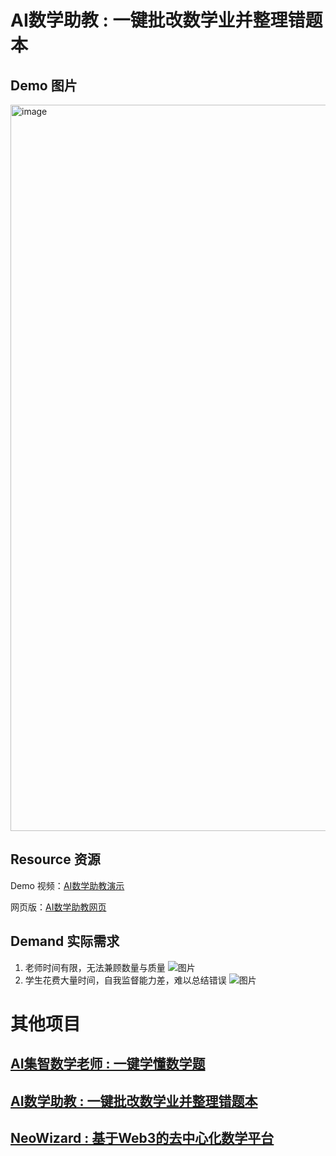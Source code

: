 # AI数学助教 : 一键批改数学业并整理错题本

## Demo 图片
<img width="1162" alt="image" src="https://github.com/hongshen-zhang/SolveGPT/assets/51727955/8ee6e1cf-4f43-4bae-9685-b8259cfa79cc">

## Resource 资源

Demo 视频：[AI数学助教演示](https://www.bilibili.com/video/BV1YP411a7PT/?share_source=copy_web&vd_source=2402ea50d5e761d0c54f9f9cb8f35a85)

网页版：[AI数学助教网页](https://www.solvegpt.cn)

## Demand 实际需求
1. 老师时间有限，无法兼顾数量与质量
![图片](https://github.com/hongshen-zhang/SolveGPT/assets/51727955/b45e8be1-3a4a-49b9-a195-7fe3fc85c70a)
2. 学生花费大量时间，自我监督能力差，难以总结错误
![图片](https://github.com/hongshen-zhang/SolveGPT/assets/51727955/9d58d768-3b07-40ec-b1a5-cbf3231f0939)

# 其他项目
## [AI集智数学老师 : 一键学懂数学题](./AI_Teacher_Readme.md) 
## [AI数学助教 : 一键批改数学业并整理错题本](./AI_Assistant_Readme.md) 
## [NeoWizard : 基于Web3的去中心化数学平台](./NeoWizard_Readme.md)
